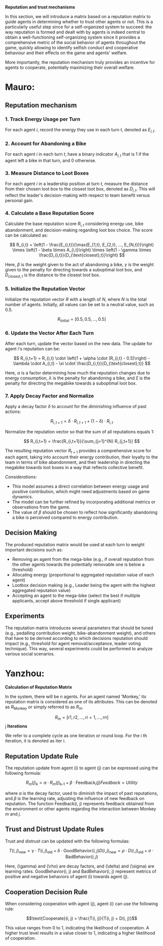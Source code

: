 **Reputation and trust mechanisms**

In this section, we will introduce a matrix based on a reputation matrix to guide agents in determining whether to trust other agents or not.
This is a particularly useful step since for a self-organized system to succeed: the way reputation is formed and dealt with by agents is indeed central to obtain a well-functioning self-organizing system since it provides a comprehensive metric of the social behavior of agents throughout the game, quickly allowing to identify selfish conduct and cooperative behaviour and their effects on the game and agents' welfare.

More importantly, the reputation mechanism truly provides an incentive for agents to cooperate, potentially maximizing their overall welfare.

# Mauro:

## Reputation mechanism

### 1. Track Energy Usage per Turn

For each agent $i$, record the energy they use in each turn $t$, denoted as $E_{i,t}$.

### 2. Account for Abandoning a Bike

For each agent $i$ in each turn $t$, have a binary indicator $A_{i,t}$ that is 1 if the agent left a bike in that turn, and 0 otherwise.

### 3. Measure Distance to Loot Boxes

For each agent $i$ in a leadership position at turn $t$, measure the distance from their chosen loot box to the closest loot box, denoted as $D_{i,t}$. This will reflect the leader's decision-making with respect to team benefit versus personal gain.

### 4. Calculate a Base Reputation Score

Calculate the base reputation score $R_{i,t}$ considering energy use, bike abandonment, and decision-making regarding loot box choice. The score can be calculated as:

$$ R_{i,t} = \left(1 - \frac{E_{i,t}}{\max(E_{1,t}, E_{2,t}, ..., E_{N,t})}\right) \times \left(1 - \beta \times A_{i,t}\right) \times \left(1 - \gamma \times \frac{D_{i,t}}{D_{\text{closest},t}}\right) $$

Here, $\beta$ is the weight given to the act of abandoning a bike, $\gamma$ is the weight given to the penalty for directing towards a suboptimal loot box, and $D_{\text{closest},t}$ is the distance to the closest loot box.

### 5. Initialize the Reputation Vector

Initialize the reputation vector $R$ with a length of $N$, where $N$ is the total number of agents. Initially, all values can be set to a neutral value, such as 0.5.

$$ R_{initial} = [0.5, 0.5, ..., 0.5] $$

### 6. Update the Vector After Each Turn

After each turn, update the vector based on the new data. The update for agent $i$'s reputation can be:

$$ R_{i,t+1} = R_{i,t} \cdot \left(1 + \alpha \cdot (R_{i,t} - 0.5)\right) - \lambda \cdot A_{i,t} - \xi \cdot \frac{D_{i,t}}{D_{\text{closest},t}} $$

Here, $\alpha$ is a factor determining how much the reputation changes due to energy consumption, $\lambda$ is the penalty for abandoning a bike, and $\xi$ is the penalty for directing the megabike towards a suboptimal loot box.

### 7. Apply Decay Factor and Normalize

Apply a decay factor $\delta$ to account for the diminishing influence of past actions:

$$ R_{i,t+1} = \delta \cdot R_{i,t+1} + (1 - \delta) \cdot R_{i,t} $$

Normalize the reputation vector so that the sum of all reputations equals 1:

$$ R_{i,t+1} = \frac{R_{i,t+1}}{\sum_{j=1}^{N} R_{j,t+1}} $$

The resulting reputation vector $R_{t+1}$ provides a comprehensive score for each agent, taking into account their energy contribution, their loyalty to the team in terms of bike abandonment, and their leadership in directing the megabike towards loot boxes in a way that reflects collective benefit.

*Considerations:*
- This model assumes a direct correlation between energy usage and positive contribution, which might need adjustments based on game dynamics.
- The model can be further refined by incorporating additional metrics or observations from the game.
- The value of $\beta$ should be chosen to reflect how significantly abandoning a bike is perceived compared to energy contribution.

## Decision Making

The produced reputation matrix would be used at each turn to weight important decisions such as:
- Removing an agent from the mega-bike (e.g., if overall reputation from the other agents towards the potentially removable one is below a threshold)
- Allocating energy (proportional to aggregated reputation value of each agent)
- Lootbox decision making (e.g., Leader being the agent with the highest aggregated reputation value)
- Accepting an agent to the mega-bike (select the best if multiple applicants, accept above threshold if single applicant)

## Experiments

The reputation matrix introduces several parameters that should be tuned (e.g., pedalling contribution weight, bike-abandonment weight), and others that have to be derived according to which decisions reputation should impact (e.g., threshold for agent removal/acceptance, leader voting technique). This way, several experiments could be performed to analyze various social scenarios.

# Yanzhou:

**Calculation of Reputation Matrix**

In the system, there will be n agents. For an agent named 'Monkey,' its reputation matrix is considered as one of its attributes. This can be denoted as $R_{\text{Monkey}}$ or simply referred to as $R_{m}$.

$$R_{m}=[r1, r2, ..., ri=1, ..., rn]$$
j
**Iterations**

We refer to a complete cycle as one iteration or round loop. For the i th iteration, it is denoted as iter i.


## Reputation Update Rule

The reputation update from agent \(i\) to agent \(j\) can be expressed using the following formula:

```math
R_m(j)_{\text{k}} = \alpha \cdot R_m(j)_{\text{k-1}} + \beta \cdot \text{Feedback}_i(j)
Feedback=Utility
```

where $\alpha$ is the decay factor, used to diminish the impact of past reputations, and $\beta$ is the learning rate, adjusting the influence of new feedback on reputation. The function Feedback(i, j) represents feedback obtained from the environment or other agents regarding the interaction between Monkey $m$ and $j$.

## Trust and Distrust Update Rules

Trust and distrust can be updated with the following formulas:
```math
T(i, j)_{\text{new}} = \gamma \cdot T(i, j)_{\text{old}} + \delta \cdot \text{GoodBehavior}(i, j)

D(i, j)_{\text{new}} = \rho \cdot D(i, j)_{\text{old}} + \sigma \cdot \text{BadBehavior}(i, j)
```
Here, \(\gamma\) and \(\rho\) are decay factors, and \(\delta\) and \(\sigma\) are learning rates. GoodBehavior(i, j) and BadBehavior(i, j) represent metrics of positive and negative behaviors of agent \(i\) towards agent \(j\).

## Cooperation Decision Rule

When considering cooperation with agent \(j\), agent \(i\) can use the following rule:
```math
\text{Cooperate}(i, j) = \frac{T(i, j)}{T(i, j) + D(i, j)}
```

This value ranges from 0 to 1, indicating the likelihood of cooperation. A higher trust level results in a value closer to 1, indicating a higher likelihood of cooperation.

